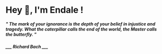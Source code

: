 <h1 title="head"> Hey 👋, I'm Endale !</h1>

**<h5><i>" The mark of your ignorance is the depth of your belief in injustice and tragedy. What the caterpillar calls the end of the world, the Master calls the butterfly. "</i></h5>**

*<b>___ Richard Bach ___</b>*
